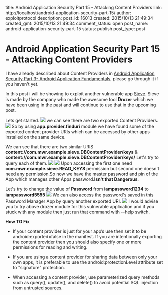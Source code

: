 title: Android Application Security Part 15 - Attacking Content Providers
link: http://localhost/android-application-security-part-15/
author: exploitprotocol
description: 
post_id: 16013
created: 2015/10/13 21:49:34
created_gmt: 2015/10/13 21:49:34
comment_status: open
post_name: android-application-security-part-15
status: publish
post_type: post

# Android Application Security Part 15 - Attacking Content Providers

I have already described about Content Providers in [Android Application Security Part 3- Android Application Fundamentals](http://manifestsecurity.com/android-application-security-part-3/), please go through it if you haven't yet.

In this post i will be showing to exploit another vulnerable app [Sieve](https://www.mwrinfosecurity.com/products/drozer/community-edition/). Sieve is made by the company who made the awesome tool **Drozer** which we have been using in the past and will continue to use that in the upcoming post.

Lets get started. ![](https://i.imgur.com/cnbHEO0.png) we can see there are two exported Content Providers. ![](https://i.imgur.com/1ON88Jy.png) So by using **app.provider.finduri** module we have found some of the exported content provider URIs which can be accessed by other apps installed on the same device.

We can see that there are two similar URIS **content://com.mwr.example.sieve.DBContentProvider/keys** & **content://com.mwr.example.sieve.DBContentProvider/keys/** Let's try to query each of them. ![](https://i.imgur.com/T6P7VM4.png) ![](https://i.imgur.com/1pGXATa.png) Upon accessing the first one need **com.mwr.example.sieve.READ_KEYS** permission but second one doesn't need any permission.So now we have the master password and pin of the App which manages other Apps password.**Isn't that Dangerous**.

Let's try to change the value of **Password** from **iampassword1234** to **iampassword5555** ![](https://i.imgur.com/c3P6DpQ.png) We can also access the password's saved in this Password Manager App by query another exported URI. ![](https://i.imgur.com/018cbFR.png) I would advise you to try above drozer module for this vulnerable application and if you stuck with any module then just run that command with --help switch.

**How TO Fix**

  * If your content provider is just for your app’s use then set it to be android:exported=false in the manifest. If you are intentionally exporting the content provider then you should also specify one or more permissions for reading and writing.

  * If you are using a content provider for sharing data between only your own apps, it is preferable to use the android:protectionLevel attribute set to "signature" protection.

  * When accessing a content provider, use parameterized query methods such as query(), update(), and delete() to avoid potential SQL injection from untrusted sources.